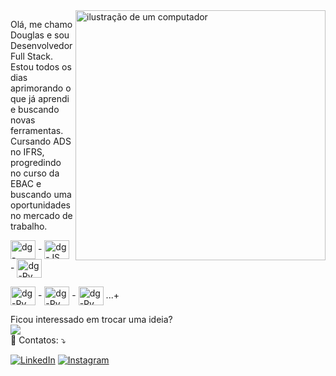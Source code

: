 <img src="https://raw.githubusercontent.com/MicaelliMedeiros/micaellimedeiros/master/image/computer-illustration.png" alt="ilustração de um computador" min-width="400px" max-width="400px" width="400px" align="right">

<p align="left"> 
  Olá, me chamo Douglas e sou Desenvolvedor Full Stack.
  Estou todos os dias aprimorando o que já aprendi e buscando novas ferramentas.
  Cursando ADS no IFRS, progredindo no curso da EBAC e buscando uma oportunidades no mercado de trabalho.
</p>

<p align="left">
    <img align="center" alt="dg-Java" height="30" width="40" src="https://cdn.jsdelivr.net/gh/devicons/devicon@latest/icons/java/java-original.svg"> - <img align="center" alt="dg-JS" height="30" width="40" src="https://cdn.jsdelivr.net/gh/devicons/devicon@latest/icons/javascript/javascript-original.svg"> - <img align="center" alt="dg-Py" height="30" width="40" src="https://cdn.jsdelivr.net/gh/devicons/devicon@latest/icons/python/python-original.svg" />
</p>

<p align="left">
    <img align="center" alt="dg-Py" height="30" width="40" src="https://cdn.jsdelivr.net/gh/devicons/devicon@latest/icons/react/react-original.svg" /> - <img align="center" alt="dg-Py" height="30" width="40"
 src="https://cdn.jsdelivr.net/gh/devicons/devicon@latest/icons/bootstrap/bootstrap-original.svg" /> - <img align="center" alt="dg-Py" height="30" width="40" src="https://cdn.jsdelivr.net/gh/devicons/devicon@latest/icons/sass/sass-original.svg" /> ...+
</p>

<p align="left">
  Ficou interessado em trocar uma ideia?
  <br><img src="https://dcbadge.vercel.app/api/shield/328949282466037762" />
    <br>💌 Contatos: ⤵️
</p>

<p align="left">
  <a href="https://www.linkedin.com/in/dg-developer/" title="LinkedIn">
  <img src="https://img.shields.io/badge/-Linkedin-0e76a8?style=flat-square&logo=Linkedin&logoColor=white&link=LINK-DO-SEU-LINKEDIN" alt="LinkedIn"/></a>
  <a href="https://www.instagram.com/douglas_winter96/" title="Instagram">
  <img src="https://img.shields.io/badge/-Instagram-DF0174?style=flat-square&labelColor=DF0174&logo=instagram&logoColor=white&link="https://www.instagram.com/douglas_winter96/" alt="Instagram"/></a>
</p>


 
